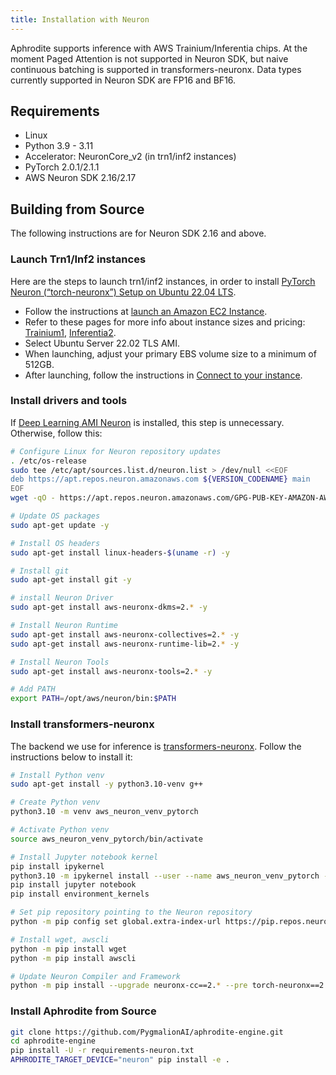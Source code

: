 ```yaml
---
title: Installation with Neuron
---
```


Aphrodite supports inference with AWS Trainium/Inferentia chips. At the moment Paged Attention is not supported in Neuron SDK, but naive continuous batching is supported in transformers-neuronx. Data types currently supported in Neuron SDK are FP16 and BF16.

## Requirements
- Linux
- Python 3.9 - 3.11
- Accelerator: NeuronCore_v2 (in trn1/inf2 instances)
- PyTorch 2.0.1/2.1.1
- AWS Neuron SDK 2.16/2.17

## Building from Source
The following instructions are for Neuron SDK 2.16 and above.

### Launch Trn1/Inf2 instances
Here are the steps to launch trn1/inf2 instances, in order to install [PyTorch Neuron (“torch-neuronx”) Setup on Ubuntu 22.04 LTS](https://awsdocs-neuron.readthedocs-hosted.com/en/latest/general/setup/neuron-setup/pytorch/neuronx/ubuntu/torch-neuronx-ubuntu22.html).

- Follow the instructions at [launch an Amazon EC2 Instance](https://docs.aws.amazon.com/AWSEC2/latest/UserGuide/EC2_GetStarted.html#ec2-launch-instance).
- Refer to these pages for more info about instance sizes and pricing: [Trainium1](https://aws.amazon.com/ec2/instance-types/trn1/), [Inferentia2](https://aws.amazon.com/ec2/instance-types/inf2/).
- Select Ubuntu Server 22.02 TLS AMI.
- When launching, adjust your primary EBS volume size to a minimum of 512GB.
- After launching, follow the instructions in [Connect to your instance](https://docs.aws.amazon.com/AWSEC2/latest/UserGuide/AccessingInstancesLinux.html).

### Install drivers and tools
If [Deep Learning AMI Neuron](https://docs.aws.amazon.com/dlami/latest/devguide/appendix-ami-release-notes.html) is installed, this step is unnecessary. Otherwise, follow this:

```sh
# Configure Linux for Neuron repository updates
. /etc/os-release
sudo tee /etc/apt/sources.list.d/neuron.list > /dev/null <<EOF
deb https://apt.repos.neuron.amazonaws.com ${VERSION_CODENAME} main
EOF
wget -qO - https://apt.repos.neuron.amazonaws.com/GPG-PUB-KEY-AMAZON-AWS-NEURON.PUB | sudo apt-key add -

# Update OS packages
sudo apt-get update -y

# Install OS headers
sudo apt-get install linux-headers-$(uname -r) -y

# Install git
sudo apt-get install git -y

# install Neuron Driver
sudo apt-get install aws-neuronx-dkms=2.* -y

# Install Neuron Runtime
sudo apt-get install aws-neuronx-collectives=2.* -y
sudo apt-get install aws-neuronx-runtime-lib=2.* -y

# Install Neuron Tools
sudo apt-get install aws-neuronx-tools=2.* -y

# Add PATH
export PATH=/opt/aws/neuron/bin:$PATH
```

### Install transformers-neuronx
The backend we use for inference is [transformers-neuronx](https://github.com/aws-neuron/transformers-neuronx). Follow the instructions below to install it:

```sh
# Install Python venv
sudo apt-get install -y python3.10-venv g++

# Create Python venv
python3.10 -m venv aws_neuron_venv_pytorch

# Activate Python venv
source aws_neuron_venv_pytorch/bin/activate

# Install Jupyter notebook kernel
pip install ipykernel
python3.10 -m ipykernel install --user --name aws_neuron_venv_pytorch --display-name "Python (torch-neuronx)"
pip install jupyter notebook
pip install environment_kernels

# Set pip repository pointing to the Neuron repository
python -m pip config set global.extra-index-url https://pip.repos.neuron.amazonaws.com

# Install wget, awscli
python -m pip install wget
python -m pip install awscli

# Update Neuron Compiler and Framework
python -m pip install --upgrade neuronx-cc==2.* --pre torch-neuronx==2.1.* torchvision transformers-neuronx
```

### Install Aphrodite from Source
```sh
git clone https://github.com/PygmalionAI/aphrodite-engine.git
cd aphrodite-engine
pip install -U -r requirements-neuron.txt
APHRODITE_TARGET_DEVICE="neuron" pip install -e .
```